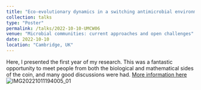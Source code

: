 ```yaml
---
title: "Eco-evolutionary dynamics in a switching antimicrobial environment"
collection: talks
type: "Poster"
permalink: /talks/2022-10-10-UMCW06
venue: "Microbial communities: current approaches and open challenges"
date: 2022-10-10
location: "Cambridge, UK"
---
```

Here, I presented the first year of my research. This was a fantastic opportunity to meet people from both the biological and mathematical sides of the coin, and many good discussions were had.
[More information here](https://www.newton.ac.uk/event/umcw06/)
![IMG20221011194005_01](https://github.com/mattasker/mattasker.github.io/assets/36448551/3d4ea31e-d82e-4d62-8600-f00a5dece41b)
